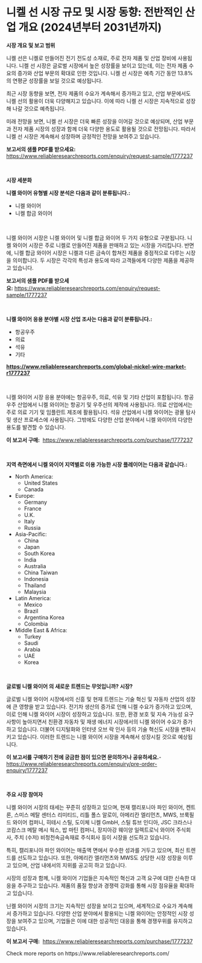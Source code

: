<p><h1>니켈 선 시장 규모 및 시장 동향: 전반적인 산업 개요 (2024년부터 2031년까지)</h1></p><p><strong>시장 개요 및 보고 범위</strong></p>
<p><p>니켈 선은 니켈로 만들어진 전기 전도성 소재로, 주로 전자 제품 및 산업 장비에 사용됩니다. 니켈 선 시장은 글로벌 시장에서 높은 성장률을 보이고 있는데, 이는 전자 제품 수요의 증가와 산업 부문의 확대로 인한 것입니다. 니켈 선 시장은 예측 기간 동안 13.8%의 연평균 성장률을 보일 것으로 예상됩니다.</p><p>최근 시장 동향을 보면, 전자 제품의 수요가 계속해서 증가하고 있고, 산업 부문에서도 니켈 선의 활용이 더욱 다양해지고 있습니다. 이에 따라 니켈 선 시장은 지속적으로 성장해 나갈 것으로 예측됩니다.</p><p>미래 전망을 보면, 니켈 선 시장은 더욱 빠른 성장을 이어갈 것으로 예상되며, 산업 부문과 전자 제품 시장의 성장과 함께 더욱 다양한 용도로 활용될 것으로 전망됩니다. 따라서 니켈 선 시장은 계속해서 성장하며 긍정적인 전망을 보여주고 있습니다.</p></p>
<p><strong>보고서의 샘플 PDF를 받으세요:</strong> <a href="https://www.reliableresearchreports.com/enquiry/request-sample/1777237">https://www.reliableresearchreports.com/enquiry/request-sample/1777237</a></p>
<p>&nbsp;</p>
<p><strong>시장 세분화</strong></p>
<p><strong>니켈 와이어 유형별 시장 분석은 다음과 같이 분류됩니다.:</strong></p>
<p><ul><li>니켈 와이어</li><li>니켈 합금 와이어</li></ul></p>
<p>&nbsp;</p>
<p><p>니켈 와이어 시장은 니켈 와이어 및 니켈 합금 와이어 두 가지 유형으로 구분됩니다. 니켈 와이어 시장은 주로 니켈로 만들어진 제품을 판매하고 있는 시장을 가리킵니다. 반면에, 니켈 합금 와이어 시장은 니켈과 다른 금속이 합쳐진 제품을 중점적으로 다루는 시장을 의미합니다. 두 시장은 각각의 특성과 용도에 따라 고객들에게 다양한 제품을 제공하고 있습니다.</p></p>
<p><strong>보고서의 샘플 PDF를 받으세요:</strong>&nbsp;<a href="https://www.reliableresearchreports.com/enquiry/request-sample/1777237">https://www.reliableresearchreports.com/enquiry/request-sample/1777237</a></p>
<p>&nbsp;</p>
<p><strong> 니켈 와이어 응용 분야별 시장 산업 조사는 다음과 같이 분류됩니다.:</strong></p>
<p><ul><li>항공우주</li><li>의료</li><li>석유</li><li>기타</li></ul></p>
<p><strong><a href="https://www.reliableresearchreports.com/global-nickel-wire-market-r1777237">https://www.reliableresearchreports.com/global-nickel-wire-market-r1777237</a></strong></p>
<p>&nbsp;</p>
<p><p>니켈 와이어 시장 응용 분야에는 항공우주, 의료, 석유 및 기타 산업이 포함됩니다. 항공우주 산업에서 니켈 와이어는 항공기 및 우주선의 제작에 사용됩니다. 의료 산업에서는 주로 의료 기기 및 임플란트 제조에 활용됩니다. 석유 산업에서 니켈 와이어는 광물 탐사 및 생산 프로세스에 사용됩니다. 그밖에도 다양한 산업 분야에서 니켈 와이어의 다양한 용도를 발견할 수 있습니다.</p></p>
<p><strong>이 보고서 구매:</strong>&nbsp; <a href="https://www.reliableresearchreports.com/purchase/1777237">https://www.reliableresearchreports.com/purchase/1777237</a></p>
<p>&nbsp;</p>
<p><strong>지역 측면에서 니켈 와이어 지역별로 이용 가능한 시장 플레이어는 다음과 같습니다.:</strong></p>
<p><ul>
    <li>
        North America:
        <ul>
            <li>United States</li>
            <li>Canada</li>
        </ul>
    </li>
    <li>
        Europe:
        <ul>
            <li>Germany</li>
            <li>France</li>
            <li>U.K.</li>
            <li>Italy</li>
            <li>Russia</li>
        </ul>
    </li>
    <li>
        Asia-Pacific:
        <ul>
            <li>China</li>
            <li>Japan</li>
            <li>South Korea</li>
            <li>India</li>
            <li>Australia</li>
            <li>China Taiwan</li>
            <li>Indonesia</li>
            <li>Thailand</li>
            <li>Malaysia</li>
        </ul>
    </li>
    <li>
        Latin America:
        <ul>
            <li>Mexico</li>
            <li>Brazil</li>
            <li>Argentina Korea</li>
            <li>Colombia</li>
        </ul>
    </li>
    <li>
        Middle East & Africa:
        <ul>
            <li>Turkey</li>
            <li>Saudi</li>
            <li>Arabia</li>
            <li>UAE</li>
            <li>Korea</li>
        </ul>
    </li>
    </ul></p>
<p>&nbsp;</p>
<p><strong>글로벌 니켈 와이어 의 새로운 트렌드는 무엇입니까? 시장?</strong></p>
<p><p>글로벌 니켈 와이어 시장에서의 신흥 및 현재 트렌드는 기술 혁신 및 자동차 산업의 성장에 큰 영향을 받고 있습니다. 전기차 생산의 증가로 인해 니켈 수요가 증가하고 있으며, 이로 인해 니켈 와이어 시장이 성장하고 있습니다. 또한, 환경 보호 및 지속 가능성 요구 사항이 높아지면서 친환경 자동차 및 재생 에너지 시장에서의 니켈 와이어 수요가 증가하고 있습니다. 더불어 디지털화와 인터넷 오브 락 인사 등의 기술 혁신도 시장을 변화시키고 있습니다. 이러한 트렌드는 니켈 와이어 시장을 계속해서 성장시킬 것으로 예상됩니다.</p></p>
<p><strong>이 보고서를 구매하기 전에 궁금한 점이 있으면 문의하거나 공유하세요.</strong>- <a href="https://www.reliableresearchreports.com/enquiry/pre-order-enquiry/1777237">https://www.reliableresearchreports.com/enquiry/pre-order-enquiry/1777237</a></p>
<p>&nbsp;</p>
<p><strong>주요 시장 참여자</strong></p>
<p><p>니켈 와이어 시장의 태세는 꾸준히 성장하고 있으며, 현재 캘리포니아 파인 와이어, 켄트론, 스미스 메탈 센터스 리미티드, 리틀 폴스 알로이, 아메리칸 엘리먼츠, MWS, 브룩필드 와이어 컴퍼니, 히테시 스틸, 도이체 니켈 GmbH, 스틸 튜브 인디아, JSC 크라스나코캄스크 메탈 메시 웍스, 밥 마틴 컴퍼니, 장지아강 웨이양 일렉트로닉 와이어 주식회사, 주치 (수저) 비청천속금속재료 주식회사 등이 시장을 선도하고 있습니다.</p><p>특히, 캘리포니아 파인 와이어는 매출액 면에서 우수한 성과를 거두고 있으며, 최신 트렌드를 선도하고 있습니다. 또한, 아메리칸 엘리먼츠와 MWS도 상당한 시장 성장을 이루고 있으며, 산업 내에서의 지위를 공고히 하고 있습니다.</p><p>시장의 성장과 함께, 니켈 와이어 기업들은 지속적인 혁신과 고객 요구에 대한 신속한 대응을 추구하고 있습니다. 제품의 품질 향상과 경쟁력 강화를 통해 시장 점유율을 확대하고 있습니다.</p><p>닌켈 와이어 시장의 크기는 지속적인 성장을 보이고 있으며, 세계적으로 수요가 계속해서 증가하고 있습니다. 다양한 산업 분야에서 활용되는 니켈 와이어는 안정적인 시장 성장을 보여주고 있으며, 기업들은 이에 대한 성공적인 대응을 통해 경쟁우위를 유지하고 있습니다.</p></p>
<p><strong>이 보고서 구매:</strong>&nbsp;&nbsp;<a href="https://www.reliableresearchreports.com/purchase/1777237">https://www.reliableresearchreports.com/purchase/1777237</a></p>
<p>Check more reports on https://www.reliableresearchreports.com/</p>